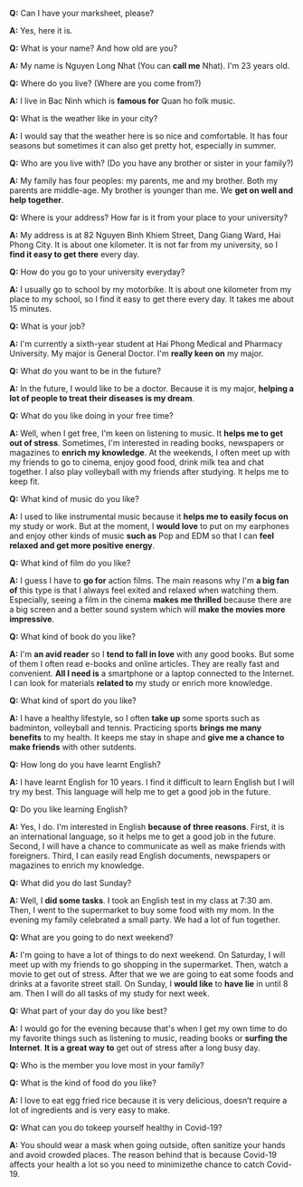 **Q:** Can I have your marksheet, please?

**A:** Yes, here it is.

**Q:** What is your name? And how old are you?

**A:** My name is Nguyen Long Nhat (You can **call me** Nhat). I'm 23 years old.

**Q:** Where do you live? (Where are you come from?)

**A:** I live in Bac Ninh which is **famous for** Quan ho folk music.

**Q:** What is the weather like in your city?

**A:** I would say that the weather here is so nice and comfortable. It has four seasons but sometimes it can also get pretty hot, especially in summer.

**Q:** Who are you live with? (Do you have any brother or sister in your family?)

**A:** My family has four peoples: my parents, me and my brother. Both my parents are middle-age. My brother is younger than me. We **get on well and help together**.

**Q:** Where is your address? How far is it from your place to your university?

**A:** My address is at 82 Nguyen Binh Khiem Street, Dang Giang Ward, Hai Phong City. It is about one kilometer. It is not far from my university, so I **find it easy to get there** every day.

**Q:** How do you go to your university everyday?

**A:** I usually go to school by my motorbike. It is about one kilometer from my place to my school, so I find it easy to get there every day.
It takes me about 15 minutes.

**Q:** What is your job?

**A:** I'm currently a sixth-year student at Hai Phong Medical and Pharmacy University. My major is General Doctor. I'm **really keen on** my major.

**Q:** What do you want to be in the future?

**A:** In the future, I would like to be a doctor. Because it is my major, **helping a lot of people to treat their diseases is my dream**.

**Q:** What do you like doing in your free time?

**A:** Well, when I get free, I'm keen on listening to music. It **helps me to get out of stress**. Sometimes, I'm interested in reading books, newspapers or magazines to **enrich my knowledge**. At the weekends, I often meet up with my friends to go to cinema, enjoy good food, drink milk tea and chat together. I also play volleyball with my friends after studying. It helps me to keep fit.

**Q:** What kind of music do you like?

**A:** I used to like instrumental music because it **helps me to easily focus on** my study or work. But at the moment, I **would love** to put on my earphones and enjoy other kinds of music **such as** Pop and EDM so that I can **feel relaxed and get more positive energy**.

**Q:** What kind of film do you like?

**A:** I guess I have to **go for** action films. The main reasons why I'm **a big fan of** this type is that I always feel exited and relaxed when watching them. Especially, seeing a film in the cinema **makes me thrilled** because there are a big screen and a better sound system which will **make the movies more impressive**.

**Q:** What kind of book do you like?

**A:** I'm **an avid reader** so I **tend to fall in love** with any good books. But some of them I often read e-books and online articles. They are really fast and convenient. **All I need is** a smartphone or a laptop connected to the Internet. I can look for materials **related to** my study or enrich more knowledge.

**Q:** What kind of sport do you like?

**A:** I have a healthy lifestyle, so I often **take up** some sports such as badminton, volleyball and tennis. Practicing sports **brings me many benefits** to my health. It keeps me stay in shape and **give me a chance to make friends** with other sutdents.

**Q:** How long do you have learnt English?

**A:** I have learnt English for 10 years. I find it difficult to learn English but I will try my best. This language will help me to get a good job in the future.

**Q:** Do you like learning English?

**A:** Yes, I do. I'm interested in English **because of three reasons**. First, it is an international language, so it helps me to get a good job in the future. Second, I will have a chance to communicate as well as make friends with foreigners. Third, I can easily read English documents, newspapers or magazines to enrich my knowledge.

**Q:** What did you do last Sunday?

**A:** Well, I **did some tasks**. I took an English test in my class at 7:30 am. Then, I went to the supermarket to buy some food with my mom. In the evening my family celebrated a small party. We had a lot of fun together.

**Q:** What are you going to do next weekend?

**A:** I'm going to have a lot of things to do next weekend. On Saturday, I will meet up with my friends to go shopping in the supermarket. Then, watch a movie to get out of stress. After that we we are going to eat some foods and drinks at a favorite street stall. On Sunday, I **would like** to **have lie** in until 8 am. Then I will do all tasks of my study for next week.

**Q:** What part of your day do you like best?

**A:** I would go for the evening because that's when I get my own time to do my favorite things such as listening to music, reading books or **surfing the Internet**. **It is a great way to** get out of stress after a long busy day.

**Q:** Who is the member you love most in your family?

**Q:** What is the kind of food do you like?

**A:** I love to eat egg fried rice because it is very delicious, doesn’t require a lot of ingredients and is very easy to make.

**Q:** What can you do tokeep yourself healthy in Covid-19?

**A:** You should wear a mask when going outside, often sanitize your hands and avoid crowded places. The reason behind that is because Covid-19 affects your health a lot so you need to minimizethe chance to catch Covid-19.
